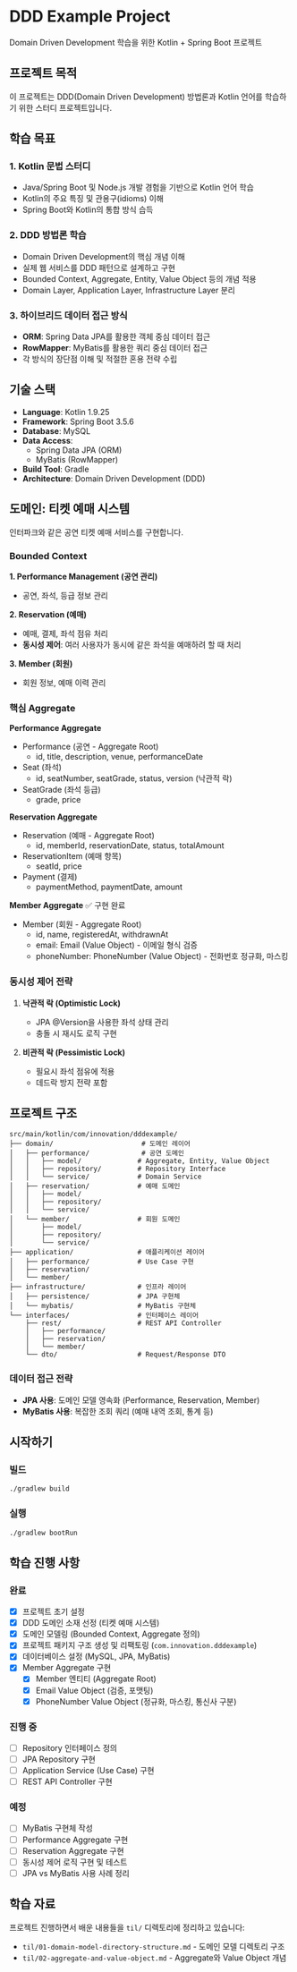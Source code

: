 # DDD Example Project

Domain Driven Development 학습을 위한 Kotlin + Spring Boot 프로젝트

## 프로젝트 목적

이 프로젝트는 DDD(Domain Driven Development) 방법론과 Kotlin 언어를 학습하기 위한 스터디 프로젝트입니다.

## 학습 목표

### 1. Kotlin 문법 스터디
- Java/Spring Boot 및 Node.js 개발 경험을 기반으로 Kotlin 언어 학습
- Kotlin의 주요 특징 및 관용구(idioms) 이해
- Spring Boot와 Kotlin의 통합 방식 습득

### 2. DDD 방법론 학습
- Domain Driven Development의 핵심 개념 이해
- 실제 웹 서비스를 DDD 패턴으로 설계하고 구현
- Bounded Context, Aggregate, Entity, Value Object 등의 개념 적용
- Domain Layer, Application Layer, Infrastructure Layer 분리

### 3. 하이브리드 데이터 접근 방식
- **ORM**: Spring Data JPA를 활용한 객체 중심 데이터 접근
- **RowMapper**: MyBatis를 활용한 쿼리 중심 데이터 접근
- 각 방식의 장단점 이해 및 적절한 혼용 전략 수립

## 기술 스택

- **Language**: Kotlin 1.9.25
- **Framework**: Spring Boot 3.5.6
- **Database**: MySQL
- **Data Access**:
  - Spring Data JPA (ORM)
  - MyBatis (RowMapper)
- **Build Tool**: Gradle
- **Architecture**: Domain Driven Development (DDD)

## 도메인: 티켓 예매 시스템

인터파크와 같은 공연 티켓 예매 서비스를 구현합니다.

### Bounded Context

**1. Performance Management (공연 관리)**
- 공연, 좌석, 등급 정보 관리

**2. Reservation (예매)**
- 예매, 결제, 좌석 점유 처리
- **동시성 제어**: 여러 사용자가 동시에 같은 좌석을 예매하려 할 때 처리

**3. Member (회원)**
- 회원 정보, 예매 이력 관리

### 핵심 Aggregate

**Performance Aggregate**
- Performance (공연 - Aggregate Root)
  - id, title, description, venue, performanceDate
- Seat (좌석)
  - id, seatNumber, seatGrade, status, version (낙관적 락)
- SeatGrade (좌석 등급)
  - grade, price

**Reservation Aggregate**
- Reservation (예매 - Aggregate Root)
  - id, memberId, reservationDate, status, totalAmount
- ReservationItem (예매 항목)
  - seatId, price
- Payment (결제)
  - paymentMethod, paymentDate, amount

**Member Aggregate** ✅ 구현 완료
- Member (회원 - Aggregate Root)
  - id, name, registeredAt, withdrawnAt
  - email: Email (Value Object) - 이메일 형식 검증
  - phoneNumber: PhoneNumber (Value Object) - 전화번호 정규화, 마스킹

### 동시성 제어 전략

1. **낙관적 락 (Optimistic Lock)**
   - JPA @Version을 사용한 좌석 상태 관리
   - 충돌 시 재시도 로직 구현

2. **비관적 락 (Pessimistic Lock)**
   - 필요시 좌석 점유에 적용
   - 데드락 방지 전략 포함

## 프로젝트 구조

```
src/main/kotlin/com/innovation/dddexample/
├── domain/                      # 도메인 레이어
│   ├── performance/             # 공연 도메인
│   │   ├── model/              # Aggregate, Entity, Value Object
│   │   ├── repository/         # Repository Interface
│   │   └── service/            # Domain Service
│   ├── reservation/            # 예매 도메인
│   │   ├── model/
│   │   ├── repository/
│   │   └── service/
│   └── member/                 # 회원 도메인
│       ├── model/
│       ├── repository/
│       └── service/
├── application/                # 애플리케이션 레이어
│   ├── performance/            # Use Case 구현
│   ├── reservation/
│   └── member/
├── infrastructure/             # 인프라 레이어
│   ├── persistence/            # JPA 구현체
│   └── mybatis/                # MyBatis 구현체
└── interfaces/                 # 인터페이스 레이어
    ├── rest/                   # REST API Controller
    │   ├── performance/
    │   ├── reservation/
    │   └── member/
    └── dto/                    # Request/Response DTO
```

### 데이터 접근 전략

- **JPA 사용**: 도메인 모델 영속화 (Performance, Reservation, Member)
- **MyBatis 사용**: 복잡한 조회 쿼리 (예매 내역 조회, 통계 등)

## 시작하기

### 빌드
```bash
./gradlew build
```

### 실행
```bash
./gradlew bootRun
```

## 학습 진행 사항

### 완료
- [x] 프로젝트 초기 설정
- [x] DDD 도메인 소재 선정 (티켓 예매 시스템)
- [x] 도메인 모델링 (Bounded Context, Aggregate 정의)
- [x] 프로젝트 패키지 구조 생성 및 리팩토링 (`com.innovation.dddexample`)
- [x] 데이터베이스 설정 (MySQL, JPA, MyBatis)
- [x] Member Aggregate 구현
  - [x] Member 엔티티 (Aggregate Root)
  - [x] Email Value Object (검증, 포맷팅)
  - [x] PhoneNumber Value Object (정규화, 마스킹, 통신사 구분)

### 진행 중
- [ ] Repository 인터페이스 정의
- [ ] JPA Repository 구현
- [ ] Application Service (Use Case) 구현
- [ ] REST API Controller 구현

### 예정
- [ ] MyBatis 구현체 작성
- [ ] Performance Aggregate 구현
- [ ] Reservation Aggregate 구현
- [ ] 동시성 제어 로직 구현 및 테스트
- [ ] JPA vs MyBatis 사용 사례 정리

## 학습 자료

프로젝트 진행하면서 배운 내용들을 `til/` 디렉토리에 정리하고 있습니다:
- `til/01-domain-model-directory-structure.md` - 도메인 모델 디렉토리 구조
- `til/02-aggregate-and-value-object.md` - Aggregate와 Value Object 개념
